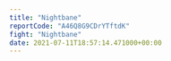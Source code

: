 ```yaml
---
title: "Nightbane"
reportCode: "A46Q8G9CDrYTftdK"
fight: "Nightbane"
date: 2021-07-11T18:57:14.471000+00:00
---
```

